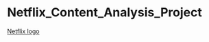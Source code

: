 # Netflix_Content_Analysis_Project
[Netflix logo](https://github.com/Atmesh-Tiwari/Netflix_Content_Analysis_Project/blob/main/red-large-netflix-logo-text-701751694792625tjldcsq74b.png)
